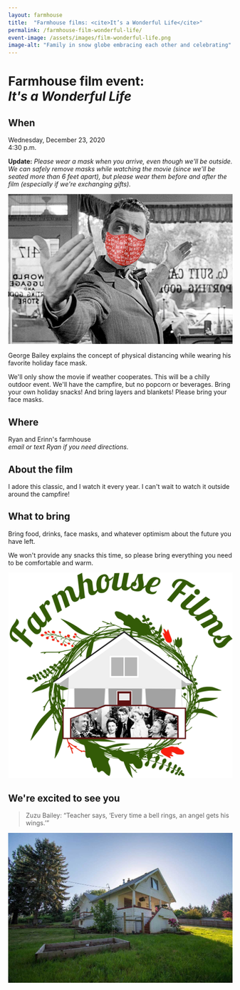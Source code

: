 ```yaml
---
layout: farmhouse
title:  "Farmhouse films: <cite>It’s a Wonderful Life</cite>"
permalink: /farmhouse-film-wonderful-life/
event-image: /assets/images/film-wonderful-life.png
image-alt: "Family in snow globe embracing each other and celebrating"
---
```


<h1>Farmhouse film event: <br><cite>It's a Wonderful Life</cite></h1>

## When

Wednesday, December 23, 2020<br>
4:30 p.m.

**Update:** _Please wear a mask when you arrive, even though we'll be outside. We can safely remove masks while watching the movie (since we'll be seated more than 6 feet apart), but please wear them before and after the film (especially if we're exchanging gifts)._

![George Bailey wearing an added face mask with his hands extended](/assets/images/masked-its-a-wonderful-life.jpg) 
<figcaption>George Bailey explains the concept of physical distancing while wearing his favorite holiday face mask.</figcaption>

We'll only show the movie if weather cooperates. This will be a chilly outdoor event. We'll have the campfire, but no popcorn or beverages. Bring your own holiday snacks! And bring layers and blankets! Please bring your face masks.

## Where
Ryan and Erinn's farmhouse
<br><em>email or text Ryan if you need directions.</em>


## About the film

I adore this classic, and I watch it every year. I can't wait to watch it outside around the campfire!

## What to bring
Bring food, drinks, face masks, and whatever optimism about the future you have left.

We won't provide any snacks this time, so please bring everything you need to be comfortable and warm.

![The farmhouse logo, a botanical theme, with a black and white man with color background and rain](/assets/images/the-farmhouse-wonderful-life.png)

## We're excited to see you

> Zuzu Bailey: “Teacher says, ‘Every time a bell rings, an angel gets his wings.’”



![The Farmhouse in the gloaming](/assets/images/farmhouse.jpg)